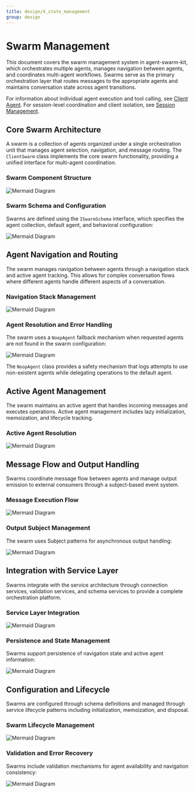 ```yaml
---
title: design/4_state_management
group: design
---
```


# Swarm Management

This document covers the swarm management system in agent-swarm-kit, which orchestrates multiple agents, manages navigation between agents, and coordinates multi-agent workflows. Swarms serve as the primary orchestration layer that routes messages to the appropriate agents and maintains conversation state across agent transitions.

For information about individual agent execution and tool calling, see [Client Agent](#2.1). For session-level coordination and client isolation, see [Session Management](#2.3).

## Core Swarm Architecture

A swarm is a collection of agents organized under a single orchestration unit that manages agent selection, navigation, and message routing. The `ClientSwarm` class implements the core swarm functionality, providing a unified interface for multi-agent coordination.

### Swarm Component Structure

![Mermaid Diagram](./diagrams\4_Swarm_Management_0.svg)

### Swarm Schema and Configuration

Swarms are defined using the `ISwarmSchema` interface, which specifies the agent collection, default agent, and behavioral configuration:

![Mermaid Diagram](./diagrams\4_Swarm_Management_1.svg)

## Agent Navigation and Routing

The swarm manages navigation between agents through a navigation stack and active agent tracking. This allows for complex conversation flows where different agents handle different aspects of a conversation.

### Navigation Stack Management

![Mermaid Diagram](./diagrams\4_Swarm_Management_2.svg)

### Agent Resolution and Error Handling

The swarm uses a `NoopAgent` fallback mechanism when requested agents are not found in the swarm configuration:

![Mermaid Diagram](./diagrams\4_Swarm_Management_3.svg)

The `NoopAgent` class provides a safety mechanism that logs attempts to use non-existent agents while delegating operations to the default agent.

## Active Agent Management

The swarm maintains an active agent that handles incoming messages and executes operations. Active agent management includes lazy initialization, memoization, and lifecycle tracking.

### Active Agent Resolution

![Mermaid Diagram](./diagrams\4_Swarm_Management_4.svg)

## Message Flow and Output Handling

Swarms coordinate message flow between agents and manage output emission to external consumers through a subject-based event system.

### Message Execution Flow

![Mermaid Diagram](./diagrams\4_Swarm_Management_5.svg)

### Output Subject Management

The swarm uses Subject patterns for asynchronous output handling:

![Mermaid Diagram](./diagrams\4_Swarm_Management_6.svg)

## Integration with Service Layer

Swarms integrate with the service architecture through connection services, validation services, and schema services to provide a complete orchestration platform.

### Service Layer Integration

![Mermaid Diagram](./diagrams\4_Swarm_Management_7.svg)

### Persistence and State Management

Swarms support persistence of navigation state and active agent information:

![Mermaid Diagram](./diagrams\4_Swarm_Management_8.svg)

## Configuration and Lifecycle

Swarms are configured through schema definitions and managed through service lifecycle patterns including initialization, memoization, and disposal.

### Swarm Lifecycle Management

![Mermaid Diagram](./diagrams\4_Swarm_Management_9.svg)

### Validation and Error Recovery

Swarms include validation mechanisms for agent availability and navigation consistency:

![Mermaid Diagram](./diagrams\4_Swarm_Management_10.svg)
